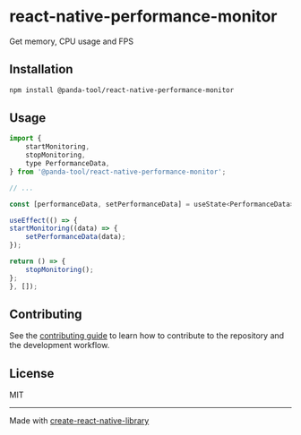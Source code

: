 # react-native-performance-monitor

Get memory, CPU usage and FPS

## Installation

```sh
npm install @panda-tool/react-native-performance-monitor
```

## Usage

```js
import {
    startMonitoring,
    stopMonitoring,
    type PerformanceData,
} from '@panda-tool/react-native-performance-monitor';

// ...

const [performanceData, setPerformanceData] = useState<PerformanceData>();

useEffect(() => {
startMonitoring((data) => {
    setPerformanceData(data);
});

return () => {
    stopMonitoring();
};
}, []);
```

## Contributing

See the [contributing guide](CONTRIBUTING.md) to learn how to contribute to the repository and the development workflow.

## License

MIT

---

Made with [create-react-native-library](https://github.com/callstack/react-native-builder-bob)
